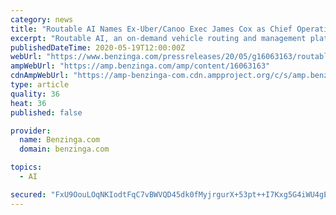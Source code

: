 ```yaml
---
category: news
title: "Routable AI Names Ex-Uber/Canoo Exec James Cox as Chief Operating Officer"
excerpt: "Routable AI, an on-demand vehicle routing and management platform today announced it recently appointed James Cox as"
publishedDateTime: 2020-05-19T12:00:00Z
webUrl: "https://www.benzinga.com/pressreleases/20/05/g16063163/routable-ai-names-ex-ubercanoo-exec-james-cox-as-chief-operating-officer"
ampWebUrl: "https://amp.benzinga.com/amp/content/16063163"
cdnAmpWebUrl: "https://amp-benzinga-com.cdn.ampproject.org/c/s/amp.benzinga.com/amp/content/16063163"
type: article
quality: 36
heat: 36
published: false

provider:
  name: Benzinga.com
  domain: benzinga.com

topics:
  - AI

secured: "FxU9OouLOqNKIodtFqC7vBWVQD45dk0fMyjrgurX+53pt++I7Kxg5G4iWU4gE5Gj1wUuqYVdHhlh6AxcQp5VY/HZMx4182h/E5UYU93R6jkMiUZvftKMUlq9IWtw6PQCkRko4OVauy2XvxWnMmfQaYeNIvax1kTsKffxOp+q64V6H9F7IqkfbkwgE+JS+1crZM9M4kSd7e8hjikKfKZB0J/1fDCmqw/mVfh2+FQuZr2cStewTaXJpfqtRFhIQMJ5l0FGW5e3PlllcYkUcjOceMoPo3tdlkxsPba2A7o+XTtoXQQkQ0mIA5h4Gp/FptiU;rd9BBz8rMsNuHV3fyqTiIA=="
---
```


